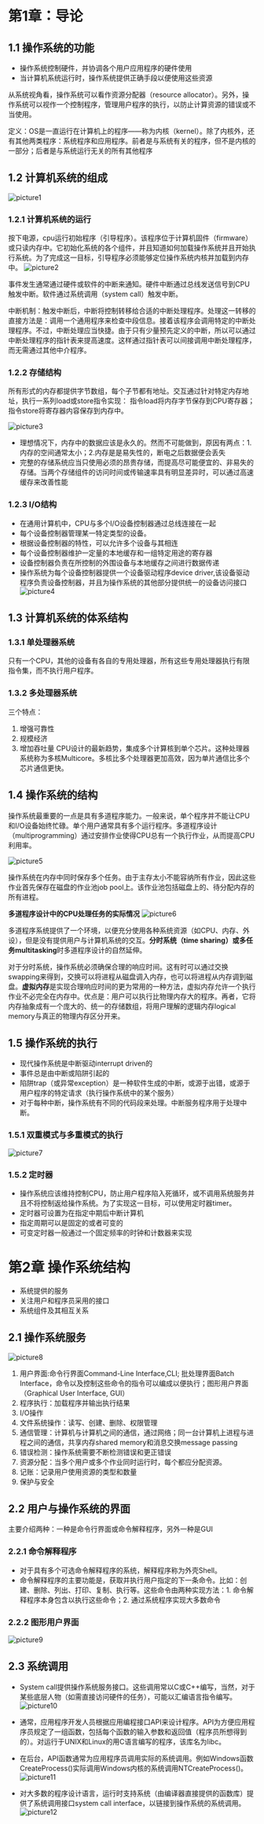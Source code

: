# 第1章：导论

## 1.1 操作系统的功能
- 操作系统控制硬件，并协调各个用户应用程序的硬件使用
- 当计算机系统运行时，操作系统提供正确手段以便使用这些资源
  
从系统视角看，操作系统可以看作资源分配器（resource allocator）。另外，操作系统可以视作一个控制程序，管理用户程序的执行，以防止计算资源的错误或不当使用。

定义：OS是一直运行在计算机上的程序——称为内核（kernel）。除了内核外，还有其他两类程序：系统程序和应用程序。前者是与系统有关的程序，但不是内核的一部分；后者是与系统运行无关的所有其他程序

## 1.2 计算机系统的组成
![picture1](./image/p1.png)
### 1.2.1 计算机系统的运行
按下电源，cpu运行初始程序（引导程序）。该程序位于计算机固件（firmware）或只读内存中。它初始化系统的各个组件，并且知道如何加载操作系统并且开始执行系统。为了完成这一目标，引导程序必须能够定位操作系统内核并加载到内存中。
![picture2](./image/p2.png)

事件发生通常通过硬件或软件的中断来通知。硬件中断通过总线发送信号到CPU触发中断。软件通过系统调用（system call）触发中断。

中断机制：触发中断后，中断将控制转移给合适的中断处理程序。处理这一转移的直接方法是：调用一个通用程序来检查中段信息。接着该程序会调用特定的中断处理程序。不过，中断处理应当快捷。由于只有少量预先定义的中断，所以可以通过中断处理程序的指针表来提高速度。这样通过指针表可以间接调用中断处理程序，而无需通过其他中介程序。
### 1.2.2 存储结构
所有形式的内存都提供字节数组，每个子节都有地址。交互通过针对特定内存地址，执行一系列load或store指令实现：
指令load将内存字节保存到CPU寄存器；
指令store将寄存器内容保存到内存中。

![picture3](./image/p3.png)
- 理想情况下，内存中的数据应该是永久的。然而不可能做到，原因有两点：1.内存的空间通常太小；2.内存是是易失性的，断电之后数据便会丢失
- 完整的存储系统应当只使用必须的昂贵存储，而提高尽可能便宜的、非易失的存储。当两个存储组件的访问时间或传输速率具有明显差异时，可以通过高速缓存来改善性能

### 1.2.3 I/O结构
- 在通用计算机中，CPU与多个I/O设备控制器通过总线连接在一起
- 每个设备控制器管理某一特定类型的设备。
- 根据设备控制器的特性，可以允许多个设备与其相连
- 每个设备控制器维护一定量的本地缓存和一组特定用途的寄存器
- 设备控制器负责在所控制的外围设备与本地缓存之间进行数据传递
- 操作系统为每个设备控制器提供一个设备驱动程序device driver,该设备驱动程序负责设备控制器，并且为操作系统的其他部分提供统一的设备访问接口
![picture4](./image/p4.png)

## 1.3 计算机系统的体系结构
### 1.3.1 单处理器系统
只有一个CPU，其他的设备有各自的专用处理器，所有这些专用处理器执行有限指令集，而不执行用户程序。
### 1.3.2 多处理器系统
三个特点：
1. 增强可靠性
2. 规模经济
3. 增加吞吐量
CPU设计的最新趋势，集成多个计算核到单个芯片。这种处理器系统称为多核Multicore。多核比多个处理器更加高效，因为单片通信比多个芯片通信更快。

## 1.4 操作系统的结构
操作系统最重要的一点是具有多道程序能力。一般来说，单个程序并不能让CPU和I/O设备始终忙碌。单个用户通常具有多个运行程序。多道程序设计（multiprogramming）通过安排作业使得CPU总有一个执行作业，从而提高CPU利用率。

![picture5](./image/p5.png)

操作系统在内存中同时保存多个任务。由于主存太小不能容纳所有作业，因此这些作业首先保存在磁盘的作业池job pool上。该作业池包括磁盘上的、待分配内存的所有进程。

**多道程序设计中的CPU处理任务的实际情况**
![picture6](./image/p6.png)

多道程序系统提供了一个环境，以便充分使用各种系统资源（如CPU、内存、外设），但是没有提供用户与计算机系统的交互。**分时系统（time sharing）**或**多任务multitasking**时多道程序设计的自然延伸。

对于分时系统，操作系统必须确保合理的响应时间。这有时可以通过交换swapping来得到，交换可以将进程从磁盘调入内存，也可以将进程从内存调到磁盘。**虚拟内存**是实现合理响应时间的更为常用的一种方法，虚拟内存允许一个执行作业不必完全在内存中。优点是：用户可以执行比物理内存大的程序。再者，它将内存抽象成有一个庞大的、统一的存储数组，将用户理解的逻辑内存logical memory与真正的物理内存区分开来。

## 1.5 操作系统的执行
- 现代操作系统是中断驱动interrupt driven的
- 事件总是由中断或陷阱引起的
- 陷阱trap（或异常exception）是一种软件生成的中断，或源于出错，或源于用户程序的特定请求（执行操作系统中的某个服务）
- 对于每种中断，操作系统有不同的代码段来处理。中断服务程序用于处理中断。

### 1.5.1 双重模式与多重模式的执行
![picture7](./image/p7.png)
### 1.5.2 定时器
- 操作系统应该维持控制CPU，防止用户程序陷入死循环，或不调用系统服务并且不将控制返给操作系统。为了实现这一目标，可以使用定时器timer。
- 定时器可设置为在指定中期后中断计算机
- 指定周期可以是固定的或者可变的
- 可变定时器一般通过一个固定频率的时钟和计数器来实现

# 第2章 操作系统结构
- 系统提供的服务
- 关注用户和程序员采用的接口
- 系统组件及其相互关系

## 2.1 操作系统服务
![picture8](./image/p8.png)
1. 用户界面:命令行界面Command-Line Interface,CLI; 批处理界面Batch Interface，命令以及控制这些命令的指令可以编成以便执行；图形用户界面（Graphical User Interface, GUI）
2. 程序执行：加载程序并输出执行结果
3. I/O操作
4. 文件系统操作：读写、创建、删除、权限管理
5. 通信管理：计算机与计算机之间的通信，通过网络；同一台计算机上进程与进程之间的通信，共享内存shared memory和消息交换message passing
6. 错误检测：操作系统需要不断检测错误和更正错误
7. 资源分配：当多个用户或多个作业同时运行时，每个都应分配资源。
8. 记账：记录用户使用资源的类型和数量
9. 保护与安全

## 2.2 用户与操作系统的界面
主要介绍两种：一种是命令行界面或命令解释程序，另外一种是GUI
### 2.2.1 命令解释程序
- 对于具有多个可选命令解释程序的系统，解释程序称为外壳Shell。
- 命令解释程序的主要功能是，获取并执行用户指定的下一条命令。比如：创建、删除、列出、打印、复制、执行等。这些命令由两种实现方法：1. 命令解释程序本身包含以执行这些命令；2. 通过系统程序实现大多数命令
### 2.2.2 图形用户界面
![picture9](./image/p9.png)

## 2.3 系统调用
- System call提供操作系统服务接口。这些调用常以C或C++编写，当然，对于某些底层人物（如需直接访问硬件的任务），可能以汇编语言指令编写。
![picture10](./image/p10.png)
- 通常，应用程序开发人员根据应用编程接口API来设计程序。API为方便应用程序员规定了一组函数，包括每个函数的输入参数和返回值（程序员所想得到的）。对运行于UNIX和Linux的用C语言编写的程序，该库名为libc。
- 在后台，API函数通常为应用程序员调用实际的系统调用。例如Windows函数CreateProcess()实际调用Windows内核的系统调用NTCreateProcess()。
![picture11](./image/p11.png)

- 对大多数的程序设计语言，运行时支持系统（由编译器直接提供的函数库）提供了系统调用接口system call interface，以链接到操作系统的系统调用。
![picture12](./image/p12.png)

